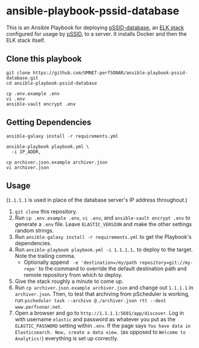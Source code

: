 # ansible-playbook-pssid-database

This is an Ansible Playbook for deploying [pSSID-database](https://github.com/UMNET-perfSONAR/pSSID-database), an [ELK stack](https://www.elastic.co/what-is/elk-stack) configured for usage by [pSSID](https://github.com/UMNET-perfSONAR/pSSID), to a server. It installs Docker and then the ELK stack itself.

## Clone this playbook

```
git clone https://github.com/UMNET-perfSONAR/ansible-playbook-pssid-database.git
cd ansible-playbook-pssid-database
```

```
cp .env.example .env
vi .env
ansible-vault encrypt .env
```

## Getting Dependencies

```
ansible-galaxy install -r requirements.yml
```

```
ansible-playbook playbook.yml \
  -i IP_ADDR,
```

```
cp archiver.json.example archiver.json
vi archiver.json
```



## Usage

(`1.1.1.1` is used in place of the database server's IP address throughout.)

1. `git clone` this repository.
1. Run `cp .env.example .env`, `vi .env`, and `ansible-vault encrypt .env` to generate a `.env` file. Leave `ELASTIC_VERSION` and make the other settings random strings.
1. Run `ansible-galaxy install -r requirements.yml` to get the Playbook's dependencies.
1. Run `ansible-playbook playbook.yml -i 1.1.1.1,` to deploy to the target. Note the trailing comma.
    * Optionally append ` -e 'destination=/my/path repository=git://my-repo'` to the command to override the default destination path and remote repository from which to deploy.
1. Give the stack roughly a minute to come up.
1. Run `cp archiver.json.example archiver.json` and change out `1.1.1.1` in `archiver.json`. Then, to test that archiving from pScheduler is working, run `pscheduler task --archive @./archiver.json rtt --dest www.perfsonar.net`.
1. Open a browser and go to `http://1.1.1.1:5601/app/discover`. Log in with username `elastic` and password as whatever you put as the `ELASTIC_PASSWORD` setting within `.env`. If the page says `You have data in Elasticsearch. Now, create a data view.` (as opposed to `Welcome to Analytics!`) everything is set up correctly.
